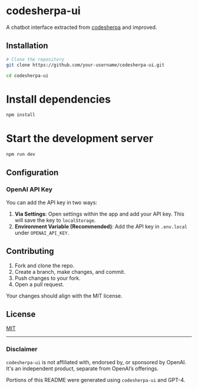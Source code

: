 # codesherpa-ui

A chatbot interface extracted from [codesherpa](https://github.com/iamgreggarcia/codesherpa-fe) and improved.

## Installation

```bash
# Clone the repository
git clone https://github.com/your-username/codesherpa-ui.git
```
```bash
cd codesherpa-ui
```

# Install dependencies
```bash
npm install
```

# Start the development server
```bash
npm run dev
```

## Configuration

### OpenAI API Key

You can add the API key in two ways:

1. **Via Settings**: Open settings within the app and add your API key. This will save the key to `localStorage`.
2. **Environment Variable (Recommended)**: Add the API key in `.env.local` under `OPENAI_API_KEY`.

## Contributing

1. Fork and clone the repo.
2. Create a branch, make changes, and commit.
3. Push changes to your fork.
4. Open a pull request.

Your changes should align with the MIT license.

## License

[MIT](LICENSE)

---
### Disclaimer

`codesherpa-ui` is not affiliated with, endorsed by, or sponsored by OpenAI. It's an independent product, separate from OpenAI’s offerings.

Portions of this README were generated using `codesherpa-ui` and GPT-4.

